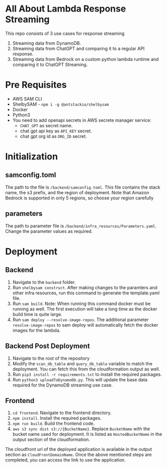# All About Lambda Response Streaming
This repo consists of 3 use cases for response streaming
1. Streaming data from DynamoDB.
2. Streaming data from ChatGPT and comparing it to a regular API response.
3. Streaming data from Bedrock on a custom python lambda runtime and comparing it to ChatGPT Streaming.

# Pre Requisites
- AWS SAM CLI
- ShelbySAM - `npm i -g @antstackio/shelbysam`
- Docker
- Python3 
- You need to add openapi secrets in AWS secrete manager service:
  - `CHAT_GPT` as secret name.
  - chat gpt api key as `API_KEY` secret.
  - chat gpt org id as `ORG_ID` secret.


# Initialization

## samconfig.toml
The path to the file is `/backend/samconfig.toml`. This file contains the stack name, the s3 prefix, and the region of deployment. Note that Amazon Bedrock is supported in only 5 regions, so choose your region carefully

## parameters
The path to parameter file is `/backend/infra_resources/Parameters.yaml`. Change the parameter values as required.

# Deployment

## Backend
1. Navigate to the `backend` folder.
2. Run `shelbysam construct`. After making changes to the paramters and other infra resources, run this command to generate the template.yaml file. 
3. Run `sam build`. Note: When running this command docker must be running as well. The first execution will take a long time as the docker build time is quite large.
4. Run `sam deploy --resolve-image-repos`. The additional parameter `resolve-image-repos` to sam deploy will automatically fetch the docker images for the lambda.


## Backend Post Deployment
1. Navigate to the root of the repository
2. Modify the `scan_db_table` and `query_db_table` variable to match the deployment. You can fetch this from the cloudformation output as well.
3. Run `pip3 install -r requirements.txt` to install the required packages.
4. Run `python3 uploadToDynamoDb.py`. This will update the base data required for the DynamoDB streaming use case.


## Frontend
1. `cd frontend`. Navigate to the frontend directory.
2. `npm install`. Install the required packages.
3. `npm run build`. Build the frontend code.
4. `aws s3 sync dist s3://{BucketName}`. Replace `BucketName` with the bucket name used for deployment. It is listed as `HostedBucketName` in the output section of the cloudformation.


The cloudfront url of the deployed application is available in the output section as `CloudFrontDomainName`. Once the above mentioned steps are completed, you can access the link to use the application.  